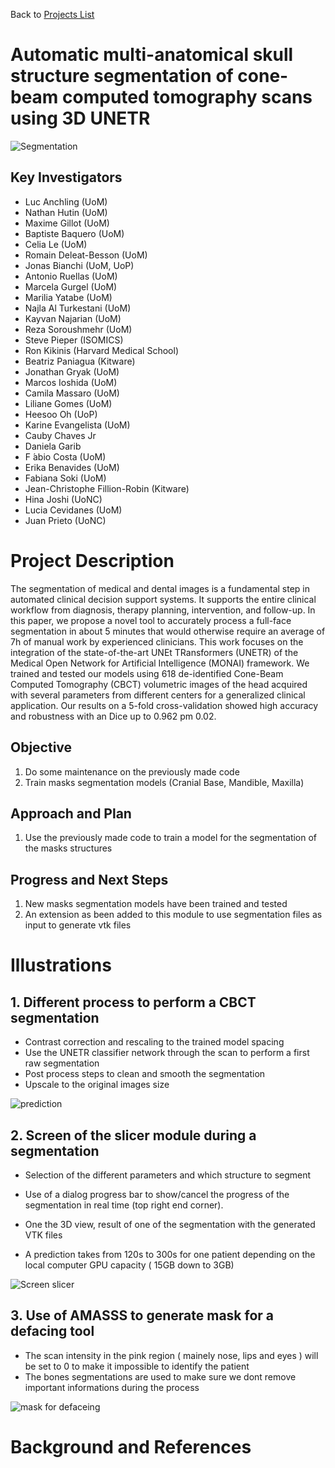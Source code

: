 Back to [Projects List](../../README.md#ProjectsList)

# Automatic multi-anatomical skull structure segmentation of cone-beam computed tomography scans using 3D UNETR

![Segmentation](https://user-images.githubusercontent.com/46842010/172177602-8cbfc188-9715-488a-ad2e-abb8d219536d.png)

## Key Investigators

- Luc Anchling (UoM)
- Nathan Hutin (UoM)
- Maxime Gillot (UoM)
- Baptiste Baquero (UoM)
- Celia Le (UoM)
- Romain Deleat-Besson (UoM)
- Jonas Bianchi (UoM, UoP)
- Antonio Ruellas (UoM)
- Marcela Gurgel (UoM)
- Marilia Yatabe (UoM)
- Najla Al Turkestani (UoM)
- Kayvan Najarian (UoM)
- Reza Soroushmehr (UoM)
- Steve Pieper (ISOMICS)
- Ron Kikinis (Harvard Medical School)
- Beatriz Paniagua (Kitware)
- Jonathan Gryak (UoM)
- Marcos Ioshida (UoM)
- Camila Massaro (UoM)
- Liliane Gomes (UoM)
- Heesoo Oh (UoP)
- Karine Evangelista (UoM)
- Cauby Chaves Jr
- Daniela Garib
- F ́abio Costa (UoM)
- Erika Benavides (UoM)
- Fabiana Soki (UoM)
- Jean-Christophe Fillion-Robin (Kitware)
- Hina Joshi (UoNC)
- Lucia Cevidanes (UoM)
- Juan Prieto (UoNC)


# Project Description

The segmentation of medical and dental images is a fundamental step in automated clinical decision support systems.
It supports the entire clinical workflow from diagnosis, therapy planning, intervention, and follow-up. 
In this paper, we propose a novel tool to accurately process a full-face segmentation in about 5 minutes that would otherwise require an average of 7h of manual work by experienced clinicians. 
This work focuses on the integration of the state-of-the-art UNEt TRansformers (UNETR) of the Medical Open Network for Artificial Intelligence (MONAI) framework. 
We trained and tested our models using 618 de-identified Cone-Beam Computed Tomography (CBCT) volumetric images of the head 
acquired with several parameters from different centers for a generalized clinical application. Our results on a 5-fold cross-validation showed high accuracy and robustness with an Dice up to 0.962 pm 0.02.

## Objective

<!-- Describe here WHAT you would like to achieve (what you will have as end result). -->

1. Do some maintenance on the previously made code
1. Train masks segmentation models (Cranial Base, Mandible, Maxilla)

## Approach and Plan

<!-- Describe here HOW you would like to achieve the objectives stated above. -->

1. Use the previously made code to train a model for the segmentation of the masks structures 

## Progress and Next Steps

<!-- Update this section as you make progress, describing of what you have ACTUALLY DONE. If there are specific steps that you could not complete then you can describe them here, too. -->

1. New masks segmentation models have been trained and tested
1. An extension as been added to this module to use segmentation files as input to generate vtk files

# Illustrations

## 1. Different process to perform a CBCT segmentation
- Contrast correction and rescaling to the trained model spacing
- Use the UNETR classifier network through the scan to perform a first raw segmentation
- Post process steps to clean and smooth the segmentation
- Upscale to the original images size

![prediction](https://user-images.githubusercontent.com/46842010/172177605-b2e5d91c-3e10-4608-9c2d-1e5f2dfcc261.png)

## 2. Screen of the slicer module during a segmentation
- Selection of the different parameters and which structure to segment
- Use of a dialog progress bar to show/cancel the progress of the segmentation in real time (top right end corner).
- One the 3D view, result of one of the segmentation with the generated VTK files

- A prediction takes from 120s to 300s for one patient depending on the local computer GPU capacity ( 15GB  down to 3GB)

![Screen slicer](https://user-images.githubusercontent.com/46842010/176789535-b7473878-fbeb-494d-988a-5ee1afa7d4fa.png)

## 3. Use of AMASSS to generate mask for a defacing tool
- The scan intensity in the pink region ( mainely nose, lips and eyes ) will be set to 0 to make it impossible to identify the patient
- The bones segmentations are used to make sure we dont remove important informations during the process

![mask for defaceing](https://user-images.githubusercontent.com/46842010/176813614-f9ec9123-4c34-4f8c-828f-ed4a84d30132.jpeg)


# Background and References

<!-- If you developed any software, include link to the source code repository. If possible, also add links to sample data, and to any relevant publications. -->

